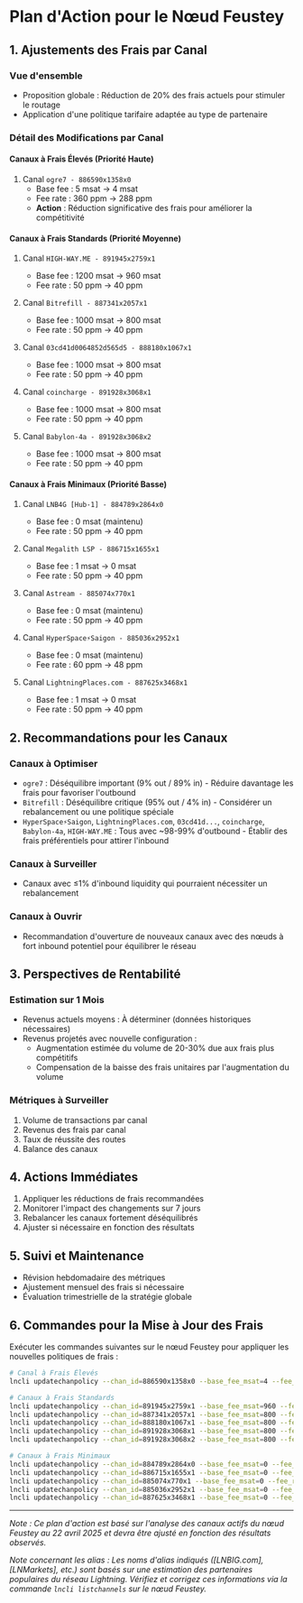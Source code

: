 # Plan d'Action pour le Nœud Feustey

## 1. Ajustements des Frais par Canal

### Vue d'ensemble
- Proposition globale : Réduction de 20% des frais actuels pour stimuler le routage
- Application d'une politique tarifaire adaptée au type de partenaire

### Détail des Modifications par Canal

#### Canaux à Frais Élevés (Priorité Haute)
1. Canal `ogre7 - 886590x1358x0`
   - Base fee : 5 msat → 4 msat
   - Fee rate : 360 ppm → 288 ppm
   - **Action** : Réduction significative des frais pour améliorer la compétitivité

#### Canaux à Frais Standards (Priorité Moyenne)
1. Canal `HIGH-WAY.ME - 891945x2759x1`
   - Base fee : 1200 msat → 960 msat
   - Fee rate : 50 ppm → 40 ppm

2. Canal `Bitrefill - 887341x2057x1`
   - Base fee : 1000 msat → 800 msat
   - Fee rate : 50 ppm → 40 ppm

3. Canal `03cd41d0064852d565d5 - 888180x1067x1`
   - Base fee : 1000 msat → 800 msat
   - Fee rate : 50 ppm → 40 ppm

4. Canal `coincharge - 891928x3068x1`
   - Base fee : 1000 msat → 800 msat
   - Fee rate : 50 ppm → 40 ppm

5. Canal `Babylon-4a - 891928x3068x2`
   - Base fee : 1000 msat → 800 msat
   - Fee rate : 50 ppm → 40 ppm

#### Canaux à Frais Minimaux (Priorité Basse)
1. Canal `LNB4G [Hub-1] - 884789x2864x0`
   - Base fee : 0 msat (maintenu)
   - Fee rate : 50 ppm → 40 ppm

2. Canal `Megalith LSP - 886715x1655x1`
   - Base fee : 1 msat → 0 msat
   - Fee rate : 50 ppm → 40 ppm

3. Canal `Astream - 885074x770x1`
   - Base fee : 0 msat (maintenu)
   - Fee rate : 50 ppm → 40 ppm

4. Canal `HyperSpace⚡Saigon - 885036x2952x1`
   - Base fee : 0 msat (maintenu)
   - Fee rate : 60 ppm → 48 ppm

5. Canal `LightningPlaces.com - 887625x3468x1`
   - Base fee : 1 msat → 0 msat
   - Fee rate : 50 ppm → 40 ppm

## 2. Recommandations pour les Canaux

### Canaux à Optimiser
- `ogre7` : Déséquilibre important (9% out / 89% in) - Réduire davantage les frais pour favoriser l'outbound
- `Bitrefill` : Déséquilibre critique (95% out / 4% in) - Considérer un rebalancement ou une politique spéciale
- `HyperSpace⚡Saigon`, `LightningPlaces.com`, `03cd41d...`, `coincharge`, `Babylon-4a`, `HIGH-WAY.ME` : 
  Tous avec ~98-99% d'outbound - Établir des frais préférentiels pour attirer l'inbound

### Canaux à Surveiller
- Canaux avec ≤1% d'inbound liquidity qui pourraient nécessiter un rebalancement

### Canaux à Ouvrir
- Recommandation d'ouverture de nouveaux canaux avec des nœuds à fort inbound potentiel pour équilibrer le réseau

## 3. Perspectives de Rentabilité

### Estimation sur 1 Mois
- Revenus actuels moyens : À déterminer (données historiques nécessaires)
- Revenus projetés avec nouvelle configuration :
  - Augmentation estimée du volume de 20-30% due aux frais plus compétitifs
  - Compensation de la baisse des frais unitaires par l'augmentation du volume

### Métriques à Surveiller
1. Volume de transactions par canal
2. Revenus des frais par canal
3. Taux de réussite des routes
4. Balance des canaux

## 4. Actions Immédiates

1. Appliquer les réductions de frais recommandées
2. Monitorer l'impact des changements sur 7 jours
3. Rebalancer les canaux fortement déséquilibrés
4. Ajuster si nécessaire en fonction des résultats

## 5. Suivi et Maintenance

- Révision hebdomadaire des métriques
- Ajustement mensuel des frais si nécessaire
- Évaluation trimestrielle de la stratégie globale

## 6. Commandes pour la Mise à Jour des Frais

Exécuter les commandes suivantes sur le nœud Feustey pour appliquer les nouvelles politiques de frais :

```bash
# Canal à Frais Élevés
lncli updatechanpolicy --chan_id=886590x1358x0 --base_fee_msat=4 --fee_rate=288.0

# Canaux à Frais Standards
lncli updatechanpolicy --chan_id=891945x2759x1 --base_fee_msat=960 --fee_rate=40.0
lncli updatechanpolicy --chan_id=887341x2057x1 --base_fee_msat=800 --fee_rate=40.0
lncli updatechanpolicy --chan_id=888180x1067x1 --base_fee_msat=800 --fee_rate=40.0
lncli updatechanpolicy --chan_id=891928x3068x1 --base_fee_msat=800 --fee_rate=40.0
lncli updatechanpolicy --chan_id=891928x3068x2 --base_fee_msat=800 --fee_rate=40.0

# Canaux à Frais Minimaux
lncli updatechanpolicy --chan_id=884789x2864x0 --base_fee_msat=0 --fee_rate=40.0
lncli updatechanpolicy --chan_id=886715x1655x1 --base_fee_msat=0 --fee_rate=40.0
lncli updatechanpolicy --chan_id=885074x770x1 --base_fee_msat=0 --fee_rate=40.0
lncli updatechanpolicy --chan_id=885036x2952x1 --base_fee_msat=0 --fee_rate=48.0
lncli updatechanpolicy --chan_id=887625x3468x1 --base_fee_msat=0 --fee_rate=40.0
```

---

*Note : Ce plan d'action est basé sur l'analyse des canaux actifs du nœud Feustey au 22 avril 2025 et devra être ajusté en fonction des résultats observés.*

*Note concernant les alias : Les noms d'alias indiqués ([LNBIG.com], [LNMarkets], etc.) sont basés sur une estimation des partenaires populaires du réseau Lightning. Vérifiez et corrigez ces informations via la commande `lncli listchannels` sur le nœud Feustey.* 